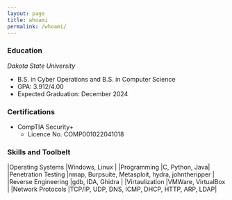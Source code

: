 ```yaml
---
layout: page
title: whoami
permalink: /whoami/
---
```

### Education

*Dakota State University*
* B.S. in Cyber Operations and B.S. in Computer Science
* GPA: 3.912/4.00
* Expected Graduation: December 2024

### Certifications
* CompTIA Security+ 
    * Licence No. COMP001022041018

### Skills and Toolbelt

|Operating Systems |Windows, Linux |
|Programming  |C, Python, Java|
|Penetration Testing  |nmap, Burpsuite, Metasploit, hydra, johntheripper |
|Reverse Engineering |gdb, IDA, Ghidra |
|Virtaulization |VMWare, VirtualBox  |
|Network Protocols |TCP/IP, UDP, DNS, ICMP, DHCP, HTTP, ARP, LDAP|

<p align="center"> 
</p>
